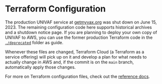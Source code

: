 # Terraform Configuration

The production UNIVAF service at [getmyvax.org](https://getmyvax.org) was shut down on June 15, 2023. The remaining configuration code here supports historical archives and a shutdown notice page. If you are planning to deploy your own copy of UNIVAF to AWS, you can use the former production Terraform code in the [`./deprecated`](./deprecated) folder as guide.

Whenever these files are changed, Terraform Cloud (a Terraform as a service offering) will pick up on it and develop a plan for what needs to actually change in AWS and, if the commit is on the `main` branch, automatically apply those changes.

For more on Terraform configuration files, check out the [reference docs][terraform-docs].

[terraform]: https://www.terraform.io/
[terraform-docs]: https://www.terraform.io/intro
